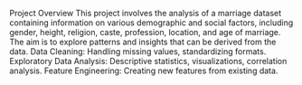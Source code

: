  Project Overview
This project involves the analysis of a marriage dataset containing information on various demographic and social factors, including gender, height, religion, caste, profession, location, and age of marriage. 
The aim is to explore patterns and insights that can be derived from the data.
Data Cleaning: Handling missing values, standardizing formats.
Exploratory Data Analysis: Descriptive statistics, visualizations, correlation analysis.
Feature Engineering: Creating new features from existing data.
